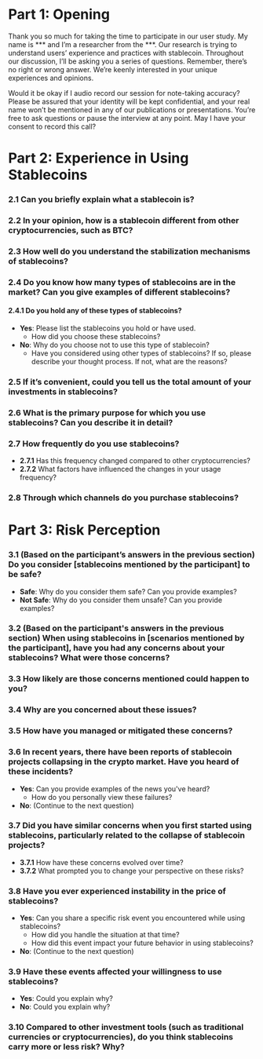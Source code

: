 # Part 1: Opening

Thank you so much for taking the time to participate in our user study. My name is *** and I’m a researcher from the ***. Our research is trying to understand users’ experience and practices with stablecoin. Throughout our discussion, I’ll be asking you a series of questions. Remember, there’s no right or wrong answer. We’re keenly interested in your unique experiences and opinions.

Would it be okay if I audio record our session for note-taking accuracy? Please be assured that your identity will be kept confidential, and your real name won’t be mentioned in any of our publications or presentations. You’re free to ask questions or pause the interview at any point. May I have your consent to record this call?

# Part 2: Experience in Using Stablecoins

### 2.1 Can you briefly explain what a stablecoin is?

### 2.2 In your opinion, how is a stablecoin different from other cryptocurrencies, such as BTC?

### 2.3 How well do you understand the stabilization mechanisms of stablecoins?

### 2.4 Do you know how many types of stablecoins are in the market? Can you give examples of different stablecoins?

#### 2.4.1 Do you hold any of these types of stablecoins?
- **Yes**: Please list the stablecoins you hold or have used.
  - How did you choose these stablecoins?
- **No**: Why do you choose not to use this type of stablecoin?
  - Have you considered using other types of stablecoins? If so, please describe your thought process. If not, what are the reasons?

### 2.5 If it’s convenient, could you tell us the total amount of your investments in stablecoins?

### 2.6 What is the primary purpose for which you use stablecoins? Can you describe it in detail?

### 2.7 How frequently do you use stablecoins?
- **2.7.1** Has this frequency changed compared to other cryptocurrencies?
- **2.7.2** What factors have influenced the changes in your usage frequency?

### 2.8 Through which channels do you purchase stablecoins?

# Part 3: Risk Perception

### 3.1 (Based on the participant’s answers in the previous section) Do you consider [stablecoins mentioned by the participant] to be safe?
- **Safe**: Why do you consider them safe? Can you provide examples?
- **Not Safe**: Why do you consider them unsafe? Can you provide examples?

### 3.2 (Based on the participant's answers in the previous section) When using stablecoins in [scenarios mentioned by the participant], have you had any concerns about your stablecoins? What were those concerns?

### 3.3 How likely are those concerns mentioned could happen to you?

### 3.4 Why are you concerned about these issues?

### 3.5 How have you managed or mitigated these concerns?

### 3.6 In recent years, there have been reports of stablecoin projects collapsing in the crypto market. Have you heard of these incidents?
- **Yes**: Can you provide examples of the news you've heard?
  - How do you personally view these failures?
- **No**: (Continue to the next question)

### 3.7 Did you have similar concerns when you first started using stablecoins, particularly related to the collapse of stablecoin projects?
- **3.7.1** How have these concerns evolved over time?
- **3.7.2** What prompted you to change your perspective on these risks?

### 3.8 Have you ever experienced instability in the price of stablecoins?
- **Yes**: Can you share a specific risk event you encountered while using stablecoins?
  - How did you handle the situation at that time?
  - How did this event impact your future behavior in using stablecoins?
- **No**: (Continue to the next question)

### 3.9 Have these events affected your willingness to use stablecoins?
- **Yes**: Could you explain why?
- **No**: Could you explain why?

### 3.10 Compared to other investment tools (such as traditional currencies or cryptocurrencies), do you think stablecoins carry more or less risk? Why?
